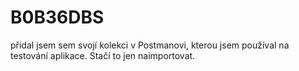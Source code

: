 # B0B36DBS

přidal jsem sem svojí kolekci v Postmanovi, kterou jsem používal na testování aplikace. Stačí to jen naimportovat.
